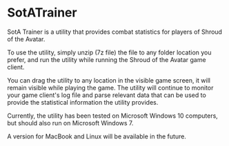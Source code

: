 # SotATrainer
SotA Trainer is a utility that provides combat statistics for players of Shroud of the Avatar.

To use the utility, simply unzip (7z file) the file to any folder location you prefer, and run the utility
while running the Shroud of the Avatar game client.

You can drag the utility to any location in the visible game screen, it will remain visible
while playing the game.  The utility will continue to monitor your game client's log file and
parse relevant data that can be used to provide the statistical information the utility provides.

Currently, the utility has been tested on Microsoft Windows 10 computers, but should also run on
Microsoft Windows 7.

A version for MacBook and Linux will be available in the future.

